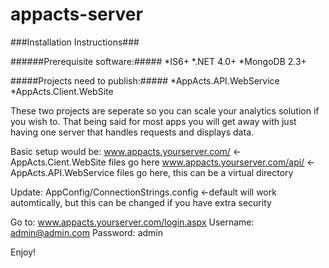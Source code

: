 appacts-server
==============

###Installation Instructions###

######Prerequisite software:#####
*IS6+
*.NET 4.0+
*MongoDB 2.3+


#####Projects need to publish:#####
*AppActs.API.WebService
*AppActs.Client.WebSite

These two projects are seperate so you can scale your analytics solution if you wish to.
That being said for most apps you will get away with just having one server that handles requests and displays data.

Basic setup would be:
www.appacts.yourserver.com/ <- AppActs.Cient.WebSite files go here
www.appacts.yourserver.com/api/  <-  AppActs.API.WebService files go here, this can be a virtual directory

Update:
AppConfig/ConnectionStrings.config <-default will work automtically, but this can be changed if you have extra security


Go to:
www.appacts.yourserver.com/login.aspx
Username: admin@admin.com
Password: admin

Enjoy!


